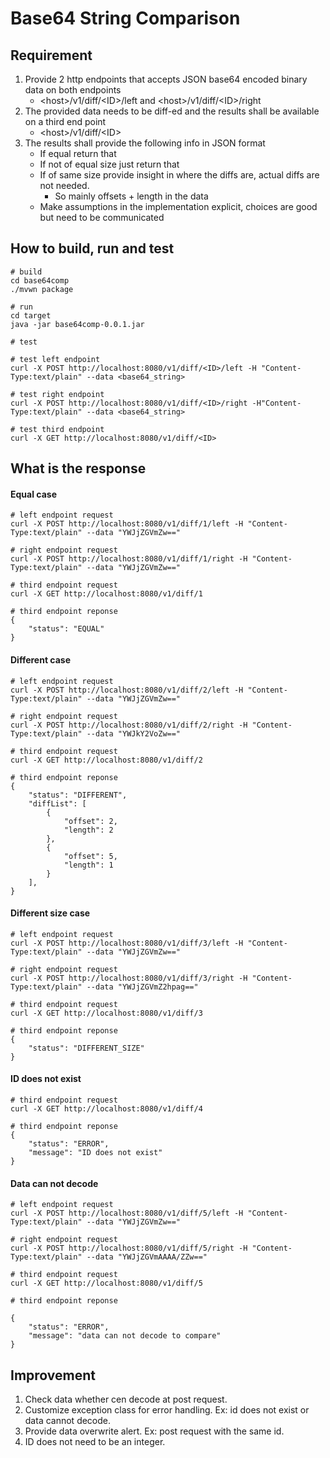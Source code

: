 # Base64 String Comparison

## Requirement
1. Provide 2 http endpoints that accepts JSON base64 encoded binary data on both endpoints
   + \<host\>/v1/diff/\<ID\>/left and \<host\>/v1/diff/\<ID\>/right
2. The provided data needs to be diff-ed and the results shall be available on a third end
point
   + \<host\>/v1/diff/\<ID\>
3. The results shall provide the following info in JSON format
    + If equal return that
    + If not of equal size just return that
    + If of same size provide insight in where the diffs are, actual diffs are not needed.
        - So mainly offsets + length in the data
    + Make assumptions in the implementation explicit, choices are good but need to be
      communicated

## How to build, run and test
```
# build
cd base64comp
./mvwn package
    
# run
cd target
java -jar base64comp-0.0.1.jar

# test

# test left endpoint
curl -X POST http://localhost:8080/v1/diff/<ID>/left -H "Content-Type:text/plain" --data <base64_string>

# test right endpoint
curl -X POST http://localhost:8080/v1/diff/<ID>/right -H"Content-Type:text/plain" --data <base64_string>
   
# test third endpoint
curl -X GET http://localhost:8080/v1/diff/<ID>

```

## What is the response

#### Equal case
```
# left endpoint request
curl -X POST http://localhost:8080/v1/diff/1/left -H "Content-Type:text/plain" --data "YWJjZGVmZw=="

# right endpoint request
curl -X POST http://localhost:8080/v1/diff/1/right -H "Content-Type:text/plain" --data "YWJjZGVmZw=="

# third endpoint request
curl -X GET http://localhost:8080/v1/diff/1

# third endpoint reponse
{
    "status": "EQUAL"
}
```

#### Different case
```
# left endpoint request
curl -X POST http://localhost:8080/v1/diff/2/left -H "Content-Type:text/plain" --data "YWJjZGVmZw=="

# right endpoint request
curl -X POST http://localhost:8080/v1/diff/2/right -H "Content-Type:text/plain" --data "YWJkY2VoZw=="

# third endpoint request
curl -X GET http://localhost:8080/v1/diff/2

# third endpoint reponse
{
    "status": "DIFFERENT",
    "diffList": [
        {
            "offset": 2,
            "length": 2
        },
        {
            "offset": 5,
            "length": 1
        }
    ],
}
```

#### Different size case
```
# left endpoint request
curl -X POST http://localhost:8080/v1/diff/3/left -H "Content-Type:text/plain" --data "YWJjZGVmZw=="

# right endpoint request
curl -X POST http://localhost:8080/v1/diff/3/right -H "Content-Type:text/plain" --data "YWJjZGVmZ2hpag=="

# third endpoint request
curl -X GET http://localhost:8080/v1/diff/3

# third endpoint reponse
{
    "status": "DIFFERENT_SIZE"
}
```

#### ID does not exist
```
# third endpoint request
curl -X GET http://localhost:8080/v1/diff/4

# third endpoint reponse
{
    "status": "ERROR",
    "message": "ID does not exist"
}
```

#### Data can not decode
```
# left endpoint request
curl -X POST http://localhost:8080/v1/diff/5/left -H "Content-Type:text/plain" --data "YWJjZGVmZw=="

# right endpoint request
curl -X POST http://localhost:8080/v1/diff/5/right -H "Content-Type:text/plain" --data "YWJjZGVmAAAA/ZZw=="

# third endpoint request
curl -X GET http://localhost:8080/v1/diff/5

# third endpoint reponse

{
    "status": "ERROR",
    "message": "data can not decode to compare"
}
```

## Improvement
1. Check data whether cen decode at post request.
2. Customize exception class for error handling. Ex: id does not exist or data cannot decode.
3. Provide data overwrite alert. Ex: post request with the same id.
4. ID does not need to be an integer.